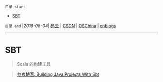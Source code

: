 `目录 start`
 
- [SBT](#sbt)

`目录 end` |_2018-08-04_| [码云](https://gitee.com/gin9) | [CSDN](http://blog.csdn.net/kcp606) | [OSChina](https://my.oschina.net/kcp1104) | [cnblogs](http://www.cnblogs.com/kuangcp)
****************************************
# SBT
> Scala 的构建工具

> [参考博客: Building Java Projects With Sbt](http://xerial.org/blog/2014/03/24/sbt/)